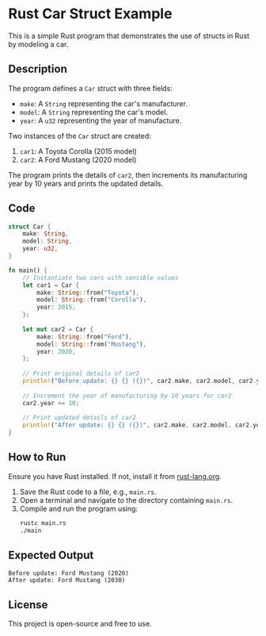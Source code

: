 # Rust Car Struct Example

This is a simple Rust program that demonstrates the use of structs in Rust by modeling a car.

## Description

The program defines a `Car` struct with three fields:
- `make`: A `String` representing the car's manufacturer.
- `model`: A `String` representing the car's model.
- `year`: A `u32` representing the year of manufacture.

Two instances of the `Car` struct are created:
1. `car1`: A Toyota Corolla (2015 model)
2. `car2`: A Ford Mustang (2020 model)

The program prints the details of `car2`, then increments its manufacturing year by 10 years and prints the updated details.

## Code

```rust
struct Car {
    make: String,
    model: String,
    year: u32,
}

fn main() {
    // Instantiate two cars with sensible values
    let car1 = Car {
        make: String::from("Toyota"),
        model: String::from("Corolla"),
        year: 2015,
    };
    
    let mut car2 = Car {
        make: String::from("Ford"),
        model: String::from("Mustang"),
        year: 2020,
    };
    
    // Print original details of car2
    println!("Before update: {} {} ({})", car2.make, car2.model, car2.year);
    
    // Increment the year of manufacturing by 10 years for car2
    car2.year += 10;
    
    // Print updated details of car2
    println!("After update: {} {} ({})", car2.make, car2.model, car2.year);
}
```

## How to Run

Ensure you have Rust installed. If not, install it from [rust-lang.org](https://www.rust-lang.org/).

1. Save the Rust code to a file, e.g., `main.rs`.
2. Open a terminal and navigate to the directory containing `main.rs`.
3. Compile and run the program using:
   ```sh
   rustc main.rs
   ./main
   ```

## Expected Output

```
Before update: Ford Mustang (2020)
After update: Ford Mustang (2030)
```

## License
This project is open-source and free to use.
